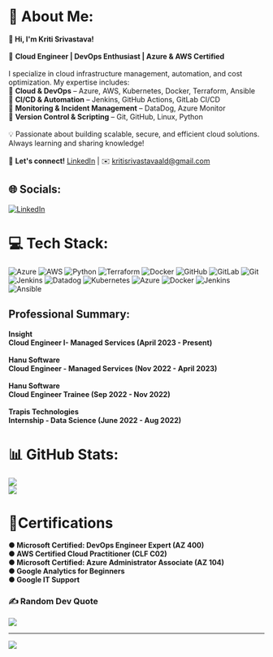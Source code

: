 # 💫 About Me:
**👋 Hi, I'm Kriti Srivastava!**  <br><br>🚀 **Cloud Engineer | DevOps Enthusiast | Azure & AWS Certified**  <br><br>I specialize in cloud infrastructure management, automation, and cost optimization. My expertise includes:  <br>🔹 **Cloud & DevOps** – Azure, AWS, Kubernetes, Docker, Terraform, Ansible  <br>🔹 **CI/CD & Automation** – Jenkins, GitHub Actions, GitLab CI/CD  <br>🔹 **Monitoring & Incident Management** – DataDog, Azure Monitor  <br>🔹 **Version Control & Scripting** – Git, GitHub, Linux, Python  <br><br>💡 Passionate about building scalable, secure, and efficient cloud solutions. Always learning and sharing knowledge!  <br><br>📌 **Let's connect!** [LinkedIn](https://www.linkedin.com/in/kriti-srivastava) | ✉️ kritisrivastavaald@gmail.com


## 🌐 Socials:
[![LinkedIn](https://img.shields.io/badge/LinkedIn-%230077B5.svg?logo=linkedin&logoColor=white)](https://linkedin.com/in/https://www.linkedin.com/in/kriti-srivastava-819753189/) 

# 💻 Tech Stack:
![Azure](https://img.shields.io/badge/azure-%230072C6.svg?style=for-the-badge&logo=microsoftazure&logoColor=white) ![AWS](https://img.shields.io/badge/AWS-%23FF9900.svg?style=for-the-badge&logo=amazon-aws&logoColor=white) ![Python](https://img.shields.io/badge/python-3670A0?style=for-the-badge&logo=python&logoColor=ffdd54) ![Terraform](https://img.shields.io/badge/terraform-%235835CC.svg?style=for-the-badge&logo=terraform&logoColor=white) ![Docker](https://img.shields.io/badge/docker-%230db7ed.svg?style=for-the-badge&logo=docker&logoColor=white) ![GitHub](https://img.shields.io/badge/github-%23121011.svg?style=for-the-badge&logo=github&logoColor=white) ![GitLab](https://img.shields.io/badge/gitlab-%23181717.svg?style=for-the-badge&logo=gitlab&logoColor=white) ![Git](https://img.shields.io/badge/git-%23F05033.svg?style=for-the-badge&logo=git&logoColor=white) ![Jenkins](https://img.shields.io/badge/jenkins-%232C5263.svg?style=for-the-badge&logo=jenkins&logoColor=white) ![Datadog](https://img.shields.io/badge/datadog-%23632CA6.svg?style=for-the-badge&logo=datadog&logoColor=white) ![Kubernetes](https://img.shields.io/badge/kubernetes-%23326ce5.svg?style=for-the-badge&logo=kubernetes&logoColor=white) ![Azure](https://img.shields.io/badge/azure-%230072C6.svg?style=for-the-badge&logo=microsoftazure&logoColor=white) ![Docker](https://img.shields.io/badge/docker-%230db7ed.svg?style=for-the-badge&logo=docker&logoColor=white) ![Jenkins](https://img.shields.io/badge/jenkins-%232C5263.svg?style=for-the-badge&logo=jenkins&logoColor=white) ![Ansible](https://img.shields.io/badge/ansible-%231A1918.svg?style=for-the-badge&logo=ansible&logoColor=white)

## Professional Summary:
**Insight**<br>
**Cloud Engineer I- Managed Services (April 2023 - Present)** <br>
<br>
**Hanu Software**<br>
**Cloud Engineer - Managed Services (Nov 2022 - April 2023)** <br>
<br>
**Hanu Software**<br>
**Cloud Engineer Trainee (Sep 2022 - Nov 2022)** <br>
<br>
**Trapis Technologies**<br>
**Internship - Data Science (June 2022 - Aug 2022)**

# 📊 GitHub Stats:
![](https://github-readme-streak-stats.herokuapp.com/?user=kritisrivastava11&theme=dark&hide_border=false)<br/>
![](https://github-readme-stats.vercel.app/api/top-langs/?username=kritisrivastava11&theme=dark&hide_border=false&include_all_commits=false&count_private=true&layout=compact)

# 🔖Certifications
**● Microsoft Certified: DevOps Engineer Expert (AZ 400)** <br>
**● AWS Certified Cloud Practitioner (CLF C02)** <br>
**● Microsoft Certified: Azure Administrator Associate (AZ 104)** <br>
**● Google Analytics for Beginners** <br>
**● Google IT Support**


### ✍️ Random Dev Quote
![](https://quotes-github-readme.vercel.app/api?type=horizontal&theme=radical)

---
[![](https://visitcount.itsvg.in/api?id=kritisrivastava11&icon=0&color=0)](https://visitcount.itsvg.in)

